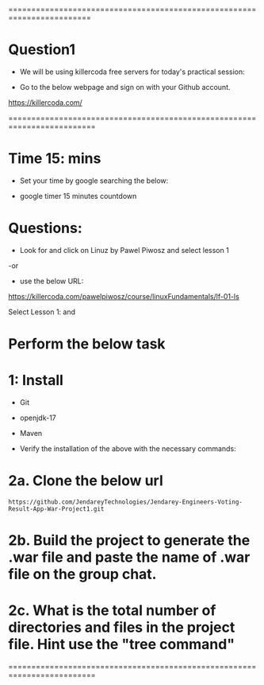 ========================================================================

# Question1

- We will be using killercoda free servers for today's practical session:

- Go to the below webpage and sign on with your Github account.

https://killercoda.com/

=========================================================================

# Time 15: mins

- Set your time by google searching the below:

- google timer 15 minutes countdown

# Questions:

- Look for and click on Linuz by Pawel Piwosz and select lesson 1

-or

- use the below URL:

https://killercoda.com/pawelpiwosz/course/linuxFundamentals/lf-01-ls

Select Lesson 1: and 

# Perform the below task

# 1: Install 
- Git
- openjdk-17
- Maven

- Verify the installation of the above with the necessary commands:


# 2a. Clone the below url

~~~
https://github.com/JendareyTechnologies/Jendarey-Engineers-Voting-Result-App-War-Project1.git
~~~

# 2b. Build the project to generate the .war file and paste the name of .war file on the group chat.

# 2c. What is the total number of directories and files in the project file. Hint use the "tree command"

=========================================================================
